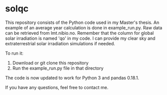 # solqc

This repository consists of the Python code used in my Master's thesis. An example of an average year calculation is done in example_run.py. Raw data can be retrieved from lmt.nibio.no. Remember that the column for global solar irradiation is named 'qo' in my code. I can provide my clear sky and extraterrestrial solar irradiation simulations if needed.

To run it:

1. Download or git clone this repository
2. Run the example_run.py file in that directory

The code is now updated to work for Python 3 and pandas 0.18.1.

If you have any questions, feel free to contact me.
